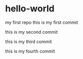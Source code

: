 # hello-world
my first repo
this is my first commit

this is my second commit

this is my third commit

this is my fourth commit
